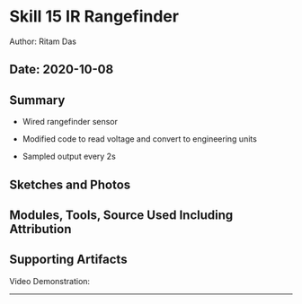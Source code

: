 #  Skill 15 IR Rangefinder

Author: Ritam Das

Date: 2020-10-08
-----

## Summary
- Wired rangefinder sensor

- Modified code to read voltage and convert to engineering units

- Sampled output every 2s

## Sketches and Photos


## Modules, Tools, Source Used Including Attribution


## Supporting Artifacts

Video Demonstration:


-----
